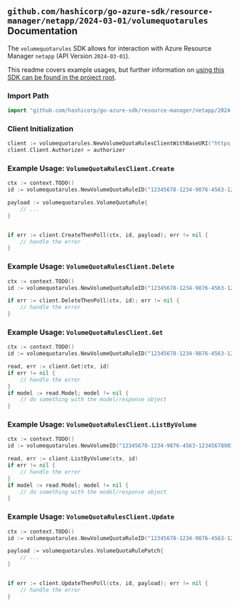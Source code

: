 
## `github.com/hashicorp/go-azure-sdk/resource-manager/netapp/2024-03-01/volumequotarules` Documentation

The `volumequotarules` SDK allows for interaction with Azure Resource Manager `netapp` (API Version `2024-03-01`).

This readme covers example usages, but further information on [using this SDK can be found in the project root](https://github.com/hashicorp/go-azure-sdk/tree/main/docs).

### Import Path

```go
import "github.com/hashicorp/go-azure-sdk/resource-manager/netapp/2024-03-01/volumequotarules"
```


### Client Initialization

```go
client := volumequotarules.NewVolumeQuotaRulesClientWithBaseURI("https://management.azure.com")
client.Client.Authorizer = authorizer
```


### Example Usage: `VolumeQuotaRulesClient.Create`

```go
ctx := context.TODO()
id := volumequotarules.NewVolumeQuotaRuleID("12345678-1234-9876-4563-123456789012", "example-resource-group", "accountName", "poolName", "volumeName", "volumeQuotaRuleName")

payload := volumequotarules.VolumeQuotaRule{
	// ...
}


if err := client.CreateThenPoll(ctx, id, payload); err != nil {
	// handle the error
}
```


### Example Usage: `VolumeQuotaRulesClient.Delete`

```go
ctx := context.TODO()
id := volumequotarules.NewVolumeQuotaRuleID("12345678-1234-9876-4563-123456789012", "example-resource-group", "accountName", "poolName", "volumeName", "volumeQuotaRuleName")

if err := client.DeleteThenPoll(ctx, id); err != nil {
	// handle the error
}
```


### Example Usage: `VolumeQuotaRulesClient.Get`

```go
ctx := context.TODO()
id := volumequotarules.NewVolumeQuotaRuleID("12345678-1234-9876-4563-123456789012", "example-resource-group", "accountName", "poolName", "volumeName", "volumeQuotaRuleName")

read, err := client.Get(ctx, id)
if err != nil {
	// handle the error
}
if model := read.Model; model != nil {
	// do something with the model/response object
}
```


### Example Usage: `VolumeQuotaRulesClient.ListByVolume`

```go
ctx := context.TODO()
id := volumequotarules.NewVolumeID("12345678-1234-9876-4563-123456789012", "example-resource-group", "accountName", "poolName", "volumeName")

read, err := client.ListByVolume(ctx, id)
if err != nil {
	// handle the error
}
if model := read.Model; model != nil {
	// do something with the model/response object
}
```


### Example Usage: `VolumeQuotaRulesClient.Update`

```go
ctx := context.TODO()
id := volumequotarules.NewVolumeQuotaRuleID("12345678-1234-9876-4563-123456789012", "example-resource-group", "accountName", "poolName", "volumeName", "volumeQuotaRuleName")

payload := volumequotarules.VolumeQuotaRulePatch{
	// ...
}


if err := client.UpdateThenPoll(ctx, id, payload); err != nil {
	// handle the error
}
```
